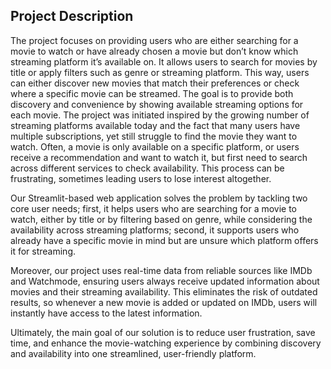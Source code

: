 ## Project Description

The project focuses on providing users who are either searching for a movie to watch or have already chosen a movie but don’t know which streaming platform it’s available on. It allows users to search for movies by title or apply filters such as genre or streaming platform. This way, users can either discover new movies that match their preferences or check where a specific movie can be streamed. The goal is to provide both discovery and convenience by showing available streaming options for each movie.
The project was initiated inspired by the growing number of streaming platforms available today and the fact that many users have multiple subscriptions, yet still struggle to find the movie they want to watch. Often, a movie is only available on a specific platform, or users receive a recommendation and want to watch it, but first need to search across different services to check availability. This process can be frustrating, sometimes leading users to lose interest altogether.

Our Streamlit-based web application solves the problem by tackling two core user needs; first, it helps users who are searching for a movie to watch, either by title or by filtering based on genre, while considering the availability across streaming platforms; second, it supports users who already have a specific movie in mind but are unsure which platform offers it for streaming.

Moreover, our project uses real-time data from reliable sources like IMDb and Watchmode, ensuring users always receive updated information about movies and their streaming availability. This eliminates the risk of outdated results, so whenever a new movie is added or updated on IMDb, users will instantly have access to the latest information.

Ultimately, the main goal of our solution is to reduce user frustration, save time, and enhance the movie-watching experience by combining discovery and availability into one streamlined, user-friendly platform.
